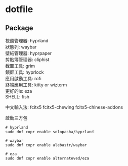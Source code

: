 # dotfile

## Package
視窗管理器: hyprland  
狀態列: waybar  
壁紙管理器: hyprpaper  
剪貼簿管理器: cliphist  
截圖工具: grim  
鎖屏工具: hyprlock  
應用啟動工具: rofi  
終端應用工具: kitty or wizterm  
更好的ls: eza  
SHELL: fish  

中文輸入法: fcitx5 fcitx5-chewing fcitx5-chinese-addons
  
啟動三方包  
```
# hyprland
sudo dnf copr enable solopasha/hyprland

# waybar
sudo dnf copr enable alebastr/waybar

# eza
sudo dnf copr enable alternateved/eza
```
